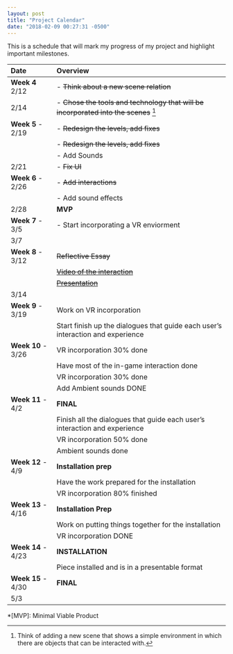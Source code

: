 ```yaml
---
layout: post
title: "Project Calendar"
date: "2018-02-09 00:27:31 -0500"
---
```


This is a schedule that will mark my progress of my project and highlight important milestones.

| **Date** | **Overview**  |
|:--|:--|
|  **Week 4**  2/12| - ~~Think about a new scene relation~~ |
|  2/14| - ~~Chose the tools and technology that will be incorporated into the scenes~~ [^1] |
|  **Week 5** - 2/19| - ~~Redesign the levels, add fixes~~ |
|  | - ~~Redesign the levels, add fixes~~ |
|  | - Add Sounds|
|  2/21| - ~~Fix UI~~ |
|  **Week 6** - 2/26| - ~~Add interactions~~ |
| | - Add sound effects |
|  2/28| **MVP** |
|  **Week 7** - 3/5| - Start incorporating a VR enviorment |
|  3/7|  |
|  **Week 8** - 3/12| ~~Reflective Essay~~|
| | ~~[Video of the interaction](https://docs.google.com/presentation/d/1nDfXX9qjMbGVhLEFqI-XbZI5HJLxB0Ort675EeJiBm4/edit?usp=sharing)~~|
| | ~~[Presentation](https://youtu.be/nc3KmVLTf14)~~|
|  3/14|  |
|  **Week 9** - 3/19|  Work on VR incorporation|
|  | Start finish up the dialogues that guide each user’s interaction and experience |
|  **Week 10** - 3/26| VR incorporation 30% done  |
|  | Have most of the in-game interaction done |
| | VR incorporation 30% done |
| | Add Ambient sounds DONE |
|  **Week 11** - 4/2| **FINAL** |
|  | Finish all the dialogues that guide each user’s interaction and experience |
| | VR incorporation 50% done|
| | Ambient sounds done |
|  **Week 12** - 4/9| **Installation prep** |
|  | Have the work prepared for the installation|
| | VR incorporation 80% finished |
|  **Week 13** - 4/16| **Installation Prep** |
|  | Work on putting things together for the installation |
| | VR incorporation DONE|
|  **Week 14** - 4/23| **INSTALLATION** |
|  | Piece installed and is in a presentable format |
|  **Week 15** - 4/30| **FINAL** |
|  5/3|  |


[^1]: Think of adding a new scene that shows a simple environment in which there are objects that can be interacted with.

*[MVP]: Minimal Viable Product

